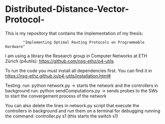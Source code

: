 # Distributed-Distance-Vector-Protocol-
This is my repository that contains the implementation of my thesis: 

            "Implementing Optimal Routing Protocols on Programmable Hardware"

I am using a library the Research group in Computer Networks at ETH Zürich (p4utils):
    https://github.com/nsg-ethz/p4-utils

To run the code you must install all dependencies first. You can find it in https://nsg-ethz.github.io/p4-utils/installation.html#

Testing:
  run:  python network.py          -> starts the network and the controllers in background
  run:  python sendComputations.py -> sends probes to the SWs to start the convergement process of the network

You can also delete the lines in network.py script that execute the controllers in background and run them on a terminal for debugging running the command:
            controller.py s1   (this starts the switch s1)

